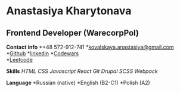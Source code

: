 # Anastasiya Kharytonava

## Frontend Developer (WarecorpPol)

**Contact info**
  *+48 572-912-741
  *kovalskaya.anastasiya@gmail.com
  *[Github](https://github.com/Anastasiya2310)
  *[linkedin](https://www.linkedin.com/in/anastasiya-kharitonova/)
  *[Codewars](https://www.codewars.com/users/Anastasiya.2310) \
  *[Leetcode](https://leetcode.com/user8779BK/)

**Skills**
  *HTML* *CSS* *Javascript* *React* *Git* *Drupal* *SCSS* *Webpack* 

**Language**
  *Russian (native)
  *English (B2-C1)
  *Polish (A2)